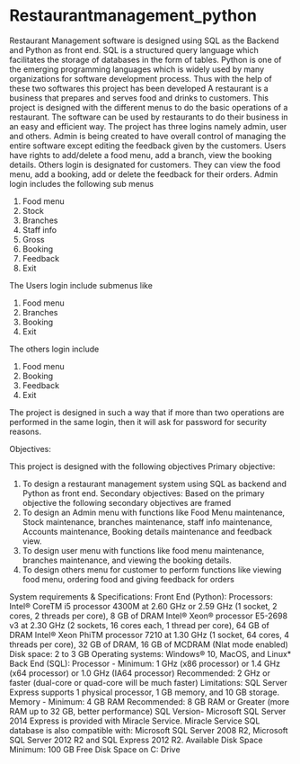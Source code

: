 # Restaurantmanagement_python
Restaurant Management software is designed using SQL as the Backend and Python as front end. SQL is a structured query language which facilitates the storage of databases in the form of tables. Python is one of the emerging programming languages which is widely used by many organizations for software development process. Thus with the help of these two softwares this project has been developed
A restaurant is a business that prepares and serves food and drinks to customers. This project is designed with the different menus to do the basic operations of a restaurant. The software can be used by restaurants to do their business in an easy and efficient way.
The project has three logins namely admin, user and others. Admin is being created to have overall control of managing the entire software except editing the feedback given by the customers. Users have rights to add/delete a food menu, add a branch, view the booking details. Others login is designated for customers. They can view the food menu, add a booking, add or delete the feedback for their orders.
Admin login includes the following sub menus

1. Food menu
2. Stock
3. Branches
4. Staff info
5. Gross
6. Booking
7. Feedback
8. Exit

The Users login include submenus like
1. Food menu
2. Branches
3. Booking
4. Exit

The others login include
1. Food menu
2. Booking
3. Feedback
4. Exit

The project is designed in such a way that if more than two operations are performed in the same login, then it will ask for password for security reasons.

Objectives:

This project is designed with the following objectives
Primary objective:
1. To design a restaurant management system using SQL as backend and Python as front end.
Secondary objectives:
Based on the primary objective the following secondary objectives are framed
1. To design an Admin menu with functions like Food Menu maintenance, Stock maintenance, branches maintenance, staff info maintenance, Accounts maintenance, Booking details maintenance and feedback view.
2. To design user menu with functions like food menu maintenance, branches maintenance, and viewing the booking details.
3. To design others menu for customer to perform functions like viewing food menu, ordering food and giving feedback for orders

System requirements & Specifications:
Front End (Python):
Processors: Intel® CoreTM i5 processor 4300M at 2.60 GHz or 2.59 GHz (1 socket, 2 cores, 2 threads per core), 8 GB of DRAM Intel® Xeon® processor E5-2698 v3 at 2.30 GHz (2 sockets, 16 cores each, 1 thread per core), 64 GB of DRAM Intel® Xeon PhiTM processor 7210 at 1.30 GHz (1 socket, 64 cores, 4 threads per core), 32 GB of DRAM, 16 GB of MCDRAM (Nlat mode enabled)
Disk space: 2 to 3 GB
Operating systems: Windows® 10, MacOS, and Linux*
Back End (SQL):
Processor - Minimum: 1 GHz (x86 processor) or 1.4 GHz (x64 processor) or 1.0 GHz (IA64 processor)
Recommended: 2 GHz or faster (dual-core or quad-core will be much faster)
Limitations: SQL Server Express supports 1 physical processor, 1 GB memory, and 10 GB storage.
Memory - Minimum: 4 GB RAM
Recommended: 8 GB RAM or Greater (more RAM up to 32 GB, better performance) SQL Version- Microsoft SQL Server 2014 Express is provided with Miracle Service. Miracle Service SQL database is also compatible with: Microsoft SQL Server 2008 R2, Microsoft SQL Server 2012 R2 and SQL Express 2012 R2.
Available Disk Space Minimum: 100 GB Free Disk Space on C: Drive
